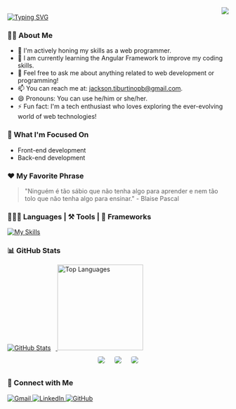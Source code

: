 <img align='right' src="https://visitor-badge.laobi.icu/badge?page_id=jackson-vip" />

<a href="https://git.io/typing-svg"><img src="https://readme-typing-svg.demolab.com?font=Roboto&weight=900&size=28&pause=1000&center=true&vCenter=true&width=480&lines=Hi+there+!+%F0%9F%91%8B;My+name+is+Jackson+Ferreira" alt="Typing SVG" /></a>

### 👨‍💻 About Me

- 🔭 I'm actively honing my skills as a web programmer.
- 🌱 I am currently learning the Angular Framework to improve my coding skills.
- 💬 Feel free to ask me about anything related to web development or programming!
- 📫 You can reach me at: <a href='mailto:jackson.tiburtinopb@gmail.com' >jackson.tiburtinopb@gmail.com</a>.
- 😄 Pronouns: You can use he/him or she/her.
- ⚡ Fun fact: I'm a tech enthusiast who loves exploring the ever-evolving world of web technologies!

### 🚀 What I'm Focused On

- Front-end development
- Back-end development

### ❤️ My Favorite Phrase

> "Ninguém é tão sábio que não tenha algo para aprender e nem tão tolo que não tenha algo para ensinar." - Blaise Pascal

### 🧑🏻‍💻 Languages | ⚒️ Tools | 🚀 Frameworks

[![My Skills](https://skillicons.dev/icons?i=html,css,js,typescript,angular,git,github,bootstrap,linux,bash,mysql,md,vscode)](https://skillicons.dev)

### 📊 GitHub Stats
    
<div style="display:flex; align-items: center; flex-wrap: wrap">
  <a href="https://github.com/jackson-vip">
    <img style="margin-right:.8em; border: 0px" src='https://github-readme-stats.vercel.app/api?username=jackson-vip&show_icons=true&theme=dracula' alt="GitHub Stats"`>
    <img style="border: 0px; height: 195px" src='https://github-readme-stats.vercel.app/api/top-langs/?username=jackson-vip&layout=compact&theme=dracula' alt="Top Languages">
  </a>
</div>
<div style="display: flex; flex-wrap: wrap; justify-content: center; align-items: center;">
  <img src="https://github-profile-summary-cards.vercel.app/api/cards/profile-details?username=jackson-vip&show_icons=true&theme=dracula" style="border: 1px solid white; border-radius: 5px; margin: 10px;">
  <img src="https://github-profile-summary-cards.vercel.app/api/cards/stats?username=jackson-vip&show_icons=true&theme=dracula" style="border: 1px solid white; border-radius: 5px; margin: 10px;">
  <img src="https://github-profile-summary-cards.vercel.app/api/cards/productive-time?username=jackson-vip&show_icons=true&theme=dracula" style="border: 1px solid white; border-radius: 5px; margin: 10px;"> 
</div>

### 📱 Connect with Me

<div>
  <a href='mailto:jackson.tiburtinopb@gmail.com' >
    <img src='https://img.shields.io/badge/Gmail-D14836?style=for-the-badge&logo=gmail&logoColor=white' alt="Gmail">
  </a>
  <a href='https://www.linkedin.com/in/jackson-ferreira1/' target="_blank">
    <img src="https://img.shields.io/badge/LinkedIn-0077B5?style=for-the-badge&logo=linkedin&logoColor=white" alt="LinkedIn">
  </a>
  <a href='https://github.com/jackson-vip' target="_blank">
    <img src="https://img.shields.io/badge/GitHub-100000?style=for-the-badge&logo=github&logoColor=white" alt="GitHub">
  </a>
</div>
